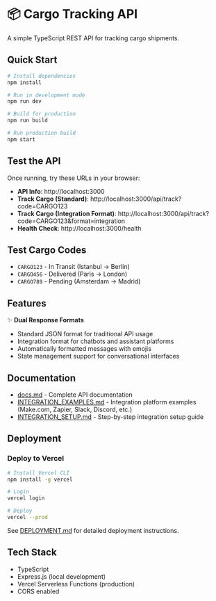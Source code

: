 # 📦 Cargo Tracking API

A simple TypeScript REST API for tracking cargo shipments.

## Quick Start

```bash
# Install dependencies
npm install

# Run in development mode
npm run dev

# Build for production
npm run build

# Run production build
npm start
```

## Test the API

Once running, try these URLs in your browser:

- **API Info**: http://localhost:3000
- **Track Cargo (Standard)**: http://localhost:3000/api/track?code=CARGO123
- **Track Cargo (Integration Format)**: http://localhost:3000/api/track?code=CARGO123&format=integration
- **Health Check**: http://localhost:3000/health

## Test Cargo Codes

- `CARGO123` - In Transit (Istanbul → Berlin)
- `CARGO456` - Delivered (Paris → London)
- `CARGO789` - Pending (Amsterdam → Madrid)

## Features

✨ **Dual Response Formats**
- Standard JSON format for traditional API usage
- Integration format for chatbots and assistant platforms
- Automatically formatted messages with emojis
- State management support for conversational interfaces

## Documentation

- [docs.md](./docs.md) - Complete API documentation
- [INTEGRATION_EXAMPLES.md](./INTEGRATION_EXAMPLES.md) - Integration platform examples (Make.com, Zapier, Slack, Discord, etc.)
- [INTEGRATION_SETUP.md](./INTEGRATION_SETUP.md) - Step-by-step integration setup guide

## Deployment

### Deploy to Vercel

```bash
# Install Vercel CLI
npm install -g vercel

# Login
vercel login

# Deploy
vercel --prod
```

See [DEPLOYMENT.md](./DEPLOYMENT.md) for detailed deployment instructions.

## Tech Stack

- TypeScript
- Express.js (local development)
- Vercel Serverless Functions (production)
- CORS enabled

